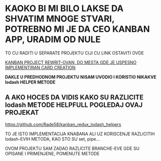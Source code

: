 # KAOKO BI MI BILO LAKSE DA SHVATIM MNOGE STVARI, POTREBNO MI JE DA CEO KANBAN APP, URADIM OD NULE

TO CU RADITI U SEPARATE PROJEKTU CIJI CU LINK OSTAVITI OVDE

[KANBAN PROJECT REWRIT-OVAN, DO MESTA GDE JE USPESNO IMPLEMENTIRAN CARD CREATION](https://github.com/Rade58/redux_kanban)

**DAKLE U PREDHODNOM PROJEKTU NISAM UVODIO I KORISTIO NIKAKVE lodash HELPER METODE**

## A AKO HOCES DA VIDIS KAKO SU RAZLICITE lodash METODE HELPFULL POGLEDAJ OVAJ PROJEKAT

<https://github.com/Rade58/kanban_redux_lodash_helpers>

TO JE ISTO IMPLEMENTACIJA KNABANA ALI UZ KORISCENJE RAZLICITIH lodash-EVIH METODA, KAO STO SU set, pipe...

OVOM PROJEKTU SAM ZADAO RAZLICITE BRANCHE-EVE GDE SU OPISANE I PRIMENJENE, POMENUTE METODE
